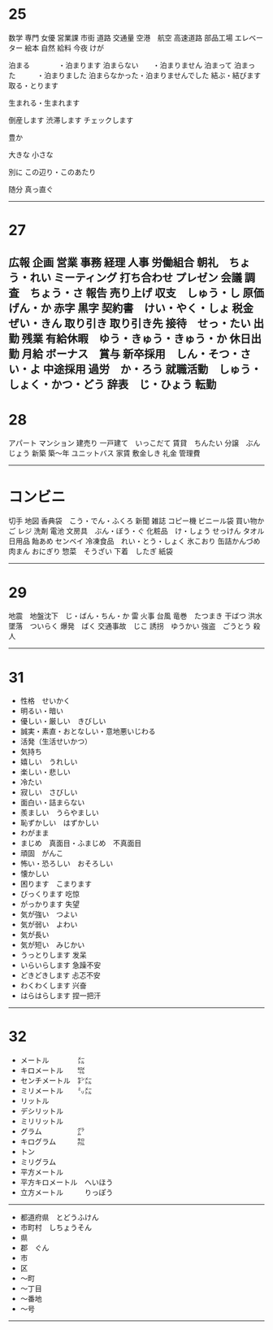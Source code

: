 # 25
数学
専門
女優
営業課
市街
道路
交通量
空港　航空
高速道路
部品工場
エレベーター
絵本
自然
給料
今夜
けが

泊まる　　　　・泊まります
泊まらない　　・泊まりません
泊まって
泊まった　　　・泊まりました
泊まらなかった・泊まりませんでした
結ぶ・結びます
取る・とります

生まれる・生まれます

倒産します
渋滞します
チェックします

豊か

大きな
小さな

別に
この辺り・このあたり

随分
真っ直ぐ

---
# 27
広報
企画
営業
事務
経理
人事
労働組合
朝礼　ちょう・れい
ミーティング
打ち合わせ
プレゼン
会議
調査　ちょう・さ
報告
売り上げ
収支　しゅう・し
原価　げん・か
赤字
黒字
契約書　けい・やく・しょ
税金　ぜい・きん
取り引き
取り引き先
接待　せっ・たい
出勤
残業
有給休暇　ゆう・きゅう・きゅう・か
休日出勤
月給
ボーナス　賞与
新卒採用　しん・そつ・さい・よ
中途採用
過労　か・ろう
就職活動　しゅう・しょく・かつ・どう
辞表　じ・ひょう
転勤
---
# 28
アパート
マンション
建売り
一戸建て　いっこだて
賃貸　ちんたい
分譲　ぶんじょう
新築
築〜年
ユニットバス
家賃
敷金しき
礼金
管理費

---
# コンビニ
切手
地図
香典袋　こう・でん・ふくろ
新聞
雑誌
コピー機
ビニール袋
買い物かご
レジ
洗剤
電池
文房具　ぶん・ぼう・ぐ
化粧品　け・しょう
せっけん
タオル
日用品
飴あめ
センベイ
冷凍食品　れい・とう・しょく
氷こおり
缶詰かんづめ
肉まん
おにぎり
惣菜　そうざい
下着　したぎ
紙袋

---
# 29
地震　地盤沈下　じ・ばん・ちん・か
雷
火事
台風
竜巻　たつまき
干ばつ
洪水
墜落　ついらく
爆発　ばく
交通事故　じこ
誘拐　ゆうかい
強盗　ごうとう
殺人

---
# 31
- 性格　せいかく
- 明るい・暗い
- 優しい・厳しい　きびしい
- 誠実・素直・おとなしい・意地悪いじわる
- 活発（生活せいかつ）
- 気持ち
- 嬉しい　うれしい
- 楽しい・悲しい
- 冷たい
- 寂しい　さびしい
- 面白い・詰まらない
- 羨ましい　うらやましい
- 恥ずかしい　はずかしい
- わがまま
- まじめ　真面目・ふまじめ　不真面目
- 頑固　がんこ
- 怖い・恐ろしい　おそろしい
- 懐かしい
- 困ります　こまります
- びっくります 吃惊
- がっかります 失望
- 気が強い　つよい
- 気が弱い　よわい
- 気が長い
- 気が短い　みじかい
- うっとりします 发呆
- いらいらします 急躁不安
- どきどきします 忐忑不安
- わくわくします 兴奋
- はらはらします 捏一把汗

---
# 32
- メートル　　　　㍍
- キロメートル　　㌖
- センチメートル　㌢㍍
- ミリメートル　　㍉㍍
- リットル
- デシリットル
- ミリリットル
- グラム　　　　　㌘
- キログラム　　　㌕
- トン
- ミリグラム　
- 平方メートル
- 平方キロメートル　へいほう
- 立方メートル　　　りっぽう
---
- 都道府県　とどうふけん
- 市町村　しちょうそん
- 県
- 郡　ぐん
- 市
- 区
- 〜町
- 〜丁目
- 〜番地
- 〜号
---
